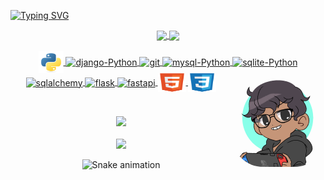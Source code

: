 <!-- <h4 align="center"> 
---
	🚧  Projeto perfil do Github 🚀 Em construção...  🚧
</h4> 

<img src="https://readme-typing-svg.herokuapp.com?color=E6B5776697&lines=I'm+a+fullstack+developer">

<img src="https://readme-typing-svg.herokuapp.com?color=E6B5776697&lines=I'm+learning+fullstack+development">


[![Typing SVG](https://readme-typing-svg.herokuapp.com?color=69C9F7&background=FFFFFF01&center=true&vCenter=true&width=700&height=100&lines=I'm+learning+fullstack+development)](https://git.io/typing-svg)


https://readme-typing-svg.herokuapp.com/demo/   =   Letreiro


https://emojipedia.org/search/?q=bag  =  Site de emojis 


https://github.com/anuraghazra/github-readme-stats  =  Caracteristicas da imagem do github stats


https://devicon.dev/  =  Icons das linguagens de programação


https://dev.to/envoy_/150-badges-for-github-pnk  =  Badges


https://picrew.me/image_maker/338224  =  pic

<hr> -->



[![Typing SVG](https://readme-typing-svg.herokuapp.com?&background=FFFFFF01&center=true&vCenter=true&width=700&height=100&lines=I'm+learning+Back-end+development+and+sharing+knowledge)](https://git.io/typing-svg)


<div align="center">
  <a href="https://github.com/LucasFeliciano02">
  <img height="150em" align="center" src="https://github-readme-stats.vercel.app/api?username=LucasFeliciano02&show_icons=true&theme=radical&include_all_commits=true&count_private=true"/>
  <img height="150em" align="center" src="https://github-readme-stats.vercel.app/api/top-langs/?username=LucasFeliciano02&layout=compact&langs_count=7&theme=radical"/>
	  

</div>
	
	
<div align="center" valign="top"><br>
  <img align="center" alt="python-Python" height="35" width="40" src="https://raw.githubusercontent.com/devicons/devicon/master/icons/python/python-original.svg"/>
  <img align="center" alt="django-Python" height="32" width="45" src="https://cdn.jsdelivr.net/gh/devicons/devicon/icons/django/django-plain.svg"/>
  <img align="center" alt="git" height="30" width="45" src="https://cdn.jsdelivr.net/gh/devicons/devicon/icons/git/git-original.svg"/>
  <img align="center" alt="mysql-Python" height="62" width="70" src="https://cdn.jsdelivr.net/gh/devicons/devicon/icons/mysql/mysql-original-wordmark.svg"/>
  <img align="center" alt="sqlite-Python" height="60" width="80" src="https://cdn.jsdelivr.net/gh/devicons/devicon/icons/sqlite/sqlite-original-wordmark.svg"/>
  <img align="center" alt="sqlalchemy" height="80" width="80" src="https://cdn.jsdelivr.net/gh/devicons/devicon/icons/sqlalchemy/sqlalchemy-original-wordmark.svg"/>
  <img align="right" alt="Lucas-pic" height="150" style="border-radius:50px;" src="https://github.com/LucasFeliciano02/back_end.py/blob/main/lucas2.png"/> 
  <img align="center" alt="flask" height="36" width="45" src="https://cdn.jsdelivr.net/gh/devicons/devicon/icons/flask/flask-original.svg"/>
  <img align="center" alt="fastapi" height="30" width="45" src="https://cdn.jsdelivr.net/gh/devicons/devicon/icons/fastapi/fastapi-plain.svg"/>	
  <img align="center" alt="HTML" height="30" width="45" src="https://raw.githubusercontent.com/devicons/devicon/master/icons/html5/html5-original.svg"/>
  <img align="center" alt="CSS" height="30" width="45" src="https://raw.githubusercontent.com/devicons/devicon/master/icons/css3/css3-original.svg"/>
	
<!---	
  <img align="center" alt="Lucas-Js" height="30" width="40" src="https://raw.githubusercontent.com/devicons/devicon/master/icons/javascript/javascript-plain.svg">
  <img align="center" alt="Lucas-Ts" height="30" width="40" src="https://raw.githubusercontent.com/devicons/devicon/master/icons/typescript/typescript-plain.svg">
  <img align="center" alt="Lucas-React" height="30" width="40" src="https://raw.githubusercontent.com/devicons/devicon/master/icons/react/react-original.svg">
  <img align="center" alt="Lucas-Csharp" height="30" width="40" src="https://raw.githubusercontent.com/devicons/devicon/master/icons/csharp/csharp-original.svg">
--->
	
</div>
	
	
#
	

<div align="center">
	
<!--
  <a href="https://instagram.com/LucasFeliciano" target="_blank"><img src="https://img.shields.io/badge/-Instagram-%23E4405F?style=for-the-badge&logo=instagram&logoColor=white" target="_blank"></a>

 <a href="https://discord.gg/wagxzStdcR" target="_blank"><img src="https://img.shields.io/badge/Discord-7289DA?style=for-the-badge&logo=discord&logoColor=white" target="_blank"></a> 
<hr> -->
	
  <a href="https://www.linkedin.com/in/lucas-henrique-marques-feliciano-aa5aab222/" target="_blank"><img src="https://img.shields.io/badge/-LinkedIn-%230077B5?style=for-the-badge&logo=linkedin&logoColor=white" target="_blank"></a> 	
	</a>	
  <a href = "mailto:lucas.feliciano02@outlook.com"><img src="https://img.shields.io/badge/Microsoft_Outlook-0078D4?style=for-the-badge&logo=microsoft-outlook&logoColor=white" target="_blank"></a>
		
<div align="center">
	

![Snake animation](https://github.com/LucasFeliciano02/LucasFeliciano02/blob/output/github-contribution-grid-snake.svg)

